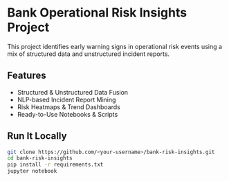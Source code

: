 # Bank Operational Risk Insights Project

This project identifies early warning signs in operational risk events using a mix of structured data and unstructured incident reports.

## Features
- Structured & Unstructured Data Fusion
- NLP-based Incident Report Mining
- Risk Heatmaps & Trend Dashboards
- Ready-to-Use Notebooks & Scripts

## Run It Locally
```bash
git clone https://github.com/<your-username>/bank-risk-insights.git
cd bank-risk-insights
pip install -r requirements.txt
jupyter notebook
